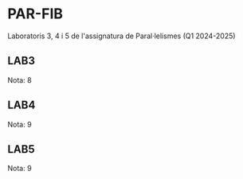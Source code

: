 # PAR-FIB
Laboratoris 3, 4 i 5 de l'assignatura de Paral·lelismes (Q1 2024-2025)

## LAB3
Nota: 8

## LAB4
Nota: 9

## LAB5
Nota: 9
